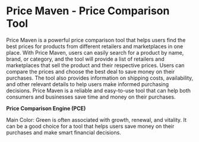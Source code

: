 # Price Maven - Price Comparison Tool

Price Maven is a powerful price comparison tool that helps users find the best prices for products from different retailers and marketplaces in one place. With Price Maven, users can easily search for a product by name, brand, or category, and the tool will provide a list of retailers and marketplaces that sell the product and their respective prices. Users can compare the prices and choose the best deal to save money on their purchases. The tool also provides information on shipping costs, availability, and other relevant details to help users make informed purchasing decisions. Price Maven is a reliable and easy-to-use tool that can help both consumers and businesses save time and money on their purchases.

**Price Comparison Engine (PCE)**

Main Color: Green is often associated with growth, renewal, and vitality. It can be a good choice for a tool that helps users save money on their purchases and make smart financial decisions.
